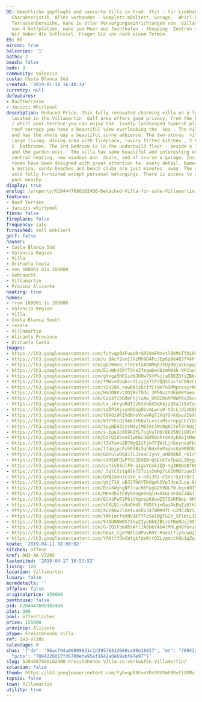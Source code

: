```yaml
---
DE: Gemütliche gepflegte und sanierte Villa in trad. Stil - für Liebhaber der  spanisch-andalusischen
  Charakteristik. Alles vorhanden - komplett möbliert, Garage,  Whirl-Pool, sonnige
  Terrassenbereiche, nahe zu allen Versorgungseinrichtungen von  Villamartin - inmitten
  von 4 Golfplätzen, nahe zum Meer und Jachthafen - Shopping  Zentren und und und.
  Wir haben die Schlüssel. Fragen Sie uns nach einem Termin.
ES: ES
aircon: true
balconies: '1'
baths: 2
beach: false
beds: 3
community: Valencia
costa: Costa Blanca Süd
created: '2019-01-18 16:40:14'
currency: null
defeatures:
- Dachterrasse
- Jacuzzi Whirlpool
description: Reduced Price. This fully renovated charming villa on a lovely plaza
  located in the Villamartin  Golf area offers good privacy, from the beautiful jacuzzi
  / whirl pool terrace you can enjoy the  lovely landscaped Spanish plaza. From the
  roof terrace you have a beautiful view overlooking the  sea . The villa faces south
  and has the whole day a beautiful sunny ambience. The two-storey  villa offers a
  large living- dining area with fireplace, luxury fitted kitchen , 2 bedrooms and
  2  bathrooms. The 3rd Bedroom is in the underbuild floor - beside a large storage
  and the garden exit.  The villa has some beautiful and interesting extras like gas
  central heating, new windows and  doors, and of course a garage. Inside the bright
  rooms have been designed with great attention to  every detail. Numerous golf courses,
  a marina, sandy beaches and beach clubs are just minutes  away. The villa is being
  sold fully furnished except personal belongings. There is access to a huge  public
  pool nearby.
display: true
enslug: /property/6204447680102400-Detached-Villa-for-sale-Villamartin/
features:
- Roof Terrace
- Jacuzzi whirlpool
finca: false
fireplace: false
frequency: sale
furnished: voll möbliert
golf: false
hauser:
- Costa Blanca Süd
- Valencia Region
- Villa
- Orihuela Costa
- von 100001 bis 200000
- Gebraucht
- Villamartin
- Provinz Alicante
heating: true
homes:
- from 100001 to 200000
- Valencia Region
- Villa
- Costa Blanca South
- resale
- Villamartin
- Alicante Province
- Orihuela Costa
images:
- https://lh3.googleusercontent.com/fyhvqp9XFueVRrGRVVmFNVvtl9XMxTfUiOQGj3OT85y4p9b8J6l3EZYs0WaEyK8UZUr2ECwYVaitDpKdQadz=w640-rj-e30-l100
- https://lh3.googleusercontent.com/u_B4cY2vmIlXzMh9G4FcJEp6p864B37VeP-Sw0xJOytRMsNy0SuKAeWtoNtq7mhluSJhrh7ntG32gSGJU5qH=w640-rj-e30-l100
- https://lh3.googleusercontent.com/qUcW9n6_tTeEV1XAQ8MqR7kUg0QjaYbcpqD_B8H0SrGj3j96IX5DyeXDncE1UYEI44jgB657X9OZCHXwW2wA=w640-rj-e30-l100
- https://lh3.googleusercontent.com/E2uWk45kYT3teZfmqwDeV6zmM04k-XPCnozf9-pVA7McbLkNKlyni5Sr0lyxfG-HzE_VZXamfQP8SF6xbXOj=w640-rj-e30-l100
- https://lh3.googleusercontent.com/gYnga5HH1idNJUOw7XfPkjraOBDZUfiZBbmPpkW0rOR9fr3zN0lc-4VOAnaQudRjAaTGNuPBvGXZfH6rA5U0gQ=w640-rj-e30-l100
- https://lh3.googleusercontent.com/fMWvsObqhcr3CiyjX7IP7QQSloxTsCD8vCLhY1jsJG-nx2uTWz84s9Df40ypplpopoljz6_WVqQ8UoHrudQ=w640-rj-e30-l100
- https://lh3.googleusercontent.com/s5V280_cowRb1zRcffCr9m7o5MMprvxyrNMeUTJpcqxXltXyNhVg0yzfvV3NRPQhbbRWaSohy-bmTHJOBhw=w640-rj-e30-l100
- https://lh3.googleusercontent.com/HmJO8KvtXDI9iTOdo_JPSNxzY4EAKX7nea_kILsWC6Mxwgh_MfW0m15gBVRWHFNcUjnKQd3BmpRWDniYOMo=w640-rj-e30-l100
- https://lh3.googleusercontent.com/CzpaYibOdeFhjloAw_URQImGMPWWf0q2kvwCfdwKdm8KEmmy6ikIiG0y9_vQ2XTSSH8f4HMCXGAJG6GB5I8=w640-rj-e30-l100
- https://lh3.googleusercontent.com/Lx_shryuRdf2zhtbb6XDqK4jz45aJ15eTeoYN7vSTL-SKbYexzrBeNfaIedt7EA5EpOBh7TvfVTTojEqWZU=w640-rj-e30-l100
- https://lh3.googleusercontent.com/soDP1Rjxyn9OagObvmLwnu9-tOcLjdixKQENQTXBHRtq4r6SqRCHxyb0sC05JXkwToXSWLsYgrCOOZmnsJOI=w640-rj-e30-l100
- https://lh3.googleusercontent.com/t6Kdz9RIXdBnoVcwwRgT1VgYGhkdxvd16XnKOTXwhzOzJGbt1MKqldl9_ilWj9FUk5eKJ4RrJGYQyWxplKZgow=w640-rj-e30-l100
- https://lh3.googleusercontent.com/mT7YhiQi9A61Yb6VlLessuM5uFopyCEcYQ8dPpiL8-P8AF0vGCwmZ9qJETJLE1WiJd_YuBvOMLbaYAR2bUNy=w640-rj-e30-l100
- https://lh3.googleusercontent.com/SqyNE63tzcM4yjMB7St3McNq6CYnl9tkUy5DTxHTP_gf3U6YCm0cWPSbNg7SBgmJJT8IB6-Jyh8PNCoJycJZ=w640-rj-e30-l100
- https://lh3.googleusercontent.com/s-Ope1o9S9k1YL7cgValHQr8kX59CiUHlnK0XAvOx_FtW8nSSFSJ5mLI5gBDkP5y8PZ3O5z9RUSanpVojv-t=w640-rj-e30-l100
- https://lh3.googleusercontent.com/EzZQ285xeElwm6LUNdhBUhroH8ybAOjsMm4dqdsURphivDwzxwb0EcUeStvHaKtoYVX31yzi0TXvlC5ccLV_=w640-rj-e30-l100
- https://lh3.googleusercontent.com/fZxTwno2B7WgQ2sTjm7FIWtLjnboynouFb0OUFFGYOWgdakVnfpI1r85E3zT1b2NDhL7EnikxhaAO8tawTtm=w640-rj-e30-l100
- https://lh3.googleusercontent.com/lJdpjpcFzhPdBzSqhBdxRePagvsGy90EDUI3KWSzv7qk6JO6uwuIQ3CADroffGu3ZWqgpKSLG_SWhg69Pw=w640-rj-e30-l100
- https://lh3.googleusercontent.com/G0Yulw09d1lLJznaCiynY_oHWB8NR_rXIr5mimextoVJMCbZkcx5wZcvndQEQDV2ZnDZBhNDWVAkVG288slu=w640-rj-e30-l100
- https://lh3.googleusercontent.com/cVREWFQyPT8C2E0IBrqSEcK7xfpa2L3OygXVvdMfpqiXMrv5blmYmD72ROyXbd2tr3HgGXAczTsvc4pBzyA0=w640-rj-e30-l100
- https://lh3.googleusercontent.com/cvniC65ulF9-q1gvYCmk2ID-ng3HQGV8fHbITiHlOX_8g-mKfV2Hv-cel5iOo249SyzEOscGL2SVy7RnGBgO=w640-rj-e30-l100
- https://lh3.googleusercontent.com/_5qlCdz1g8lk72Tojs5mNg7c62hMD7iumIRR50mbZ5M9eg1cfpCsEHf2fzvCN3ZvJ92EwozWGGWGMhmWLiJ5=w640-rj-e30-l100
- https://lh3.googleusercontent.com/QYWZonHJcSYX_s-H8i3Ri-C5HcrXxIrBr3_pMlczbEKT5xz_AWcEiP3y36AlCoF0b7qiborCbaWJ8Bivtrxi=w640-rj-e30-l100
- https://lh3.googleusercontent.com/qtj71O_oBJ37NAYTKUqwh3Vp7dyeJLop-kG3dpLvIoWDEttEQurcLW0yVEIuZwFcsT_CWFXehS8Tnb1c-s6dTw=w640-rj-e30-l100
- https://lh3.googleusercontent.com/EovXWghgNFJracH6FpgGZh9QLFW-kgndOI9KlTzzLnwgh8Zgh5b__mURMIpKtcdvu0hm1XkE4nfLM5x4_fzB=w640-rj-e30-l100
- https://lh3.googleusercontent.com/MKedhxtPdy6dngn0OqiHx0kGLkeXDZJAGil6-2t_0-y8VnntOdaDmKjzv42yDXVWPC6kWGPS1pzMV4Grp2bf=w640-rj-e30-l100
- https://lh3.googleusercontent.com/EC4zPwF2P6iYhgxzpK8owZ57IbRPBep-9NSKV4260URyfA80cQkc7mCIet8TUbXFZUxRQDsb0J9Zzk923I6d=w640-rj-e30-l100
- https://lh3.googleusercontent.com/vCKLQ1-nGnDHdS_F0Dt5jmGaiAkEwZzUfk8B1p7sWcyYFXU_xoQY6TiVKC0Gbx6OsGgjl-M0MHm2X1oVjHU=w640-rj-e30-l100
- https://lh3.googleusercontent.com/XvV4Gw7lXetuaSDV347WWR9fC-u2MJ3NzS3CUsHwpDgQx1-xOmTEoeX4NJCo4etrCNNGs0JfPDzsmSHQUF4t-A=w640-rj-e30-l100
- https://lh3.googleusercontent.com/YWYimrfqVNV1KTYPzSoIWgTG2Y_SFlmlL3WykQdhgRH8c5v8OQzAg9SEPgJuj42lT_wPiPb6DSb3kCshqSyAKQ=w640-rj-e30-l100
- https://lh3.googleusercontent.com/5tAbNNW9S72xpZIyeNkE2BLrUFBeRUuj95Ty9Myqm8t_QKb3o9tfAh3tyFq6SD57yqsZHdIshuGHv5NPZVY1Wg=w640-rj-e30-l100
- https://lh3.googleusercontent.com/G-IQ1tbmXRsArl1A6O6YAb4lMRLgHVfovsvH898fETKcfBefK68qQkx6XIBEfYhTe4W7wKHkcX-mZr3WKvK3=w640-rj-e30-l100
- https://lh3.googleusercontent.com/n6pX_CgxYWtlCdPvvR9V-Roeat7iy8cwU2yBqOiXgFQ7088oQIieCJu0M15CWONNgpv_31r735KP7huFzm6O=w640-rj-e30-l100
- https://lh3.googleusercontent.com/YAAtt7GkCWtgbfdeRttOZLygmntV6b1gZqaDjPhhnZywNkLlx9c65rLJpjeVB_NecwIsNyOLXE1_Ffu05E8=w640-rj-e30-l100
kdate: '2019-04-11 18:00:02'
kitchen: offene
kref: DH3-AK-V7205
lastedited: '2019-04-17 10:53:52'
living: 128
location: Villamartin
luxury: false
moredetails: ''
offplan: false
originalprice: 159000
penthouse: false
pid: 6204447680102400
plot: 300
pool: öffentliches
price: 155000
province: Alicante
ptype: Freistehende Villa
ref: DH3-V7205
salestage: 0
shas: '{"de": "96acf94a00989821c2d2957681d680ca90e18827", "en": "7894226017fd6780efa95ef1642a0e69abfe7e97",
  "pcbs": "7894226017fd6780efa95ef1642a0e69abfe7e97"}'
slug: 6204447680102400-Freistehende-Villa-zu-verkaufen-Villamartin/
solarium: false
thumb: https://lh3.googleusercontent.com/fyhvqp9XFueVRrGRVVmFNVvtl9XMxTfUiOQGj3OT85y4p9b8J6l3EZYs0WaEyK8UZUr2ECwYVaitDpKdQadz=w400-h240-n-rj-e30-l100
topsix: false
town: Villamartin
utility: true
---
```

